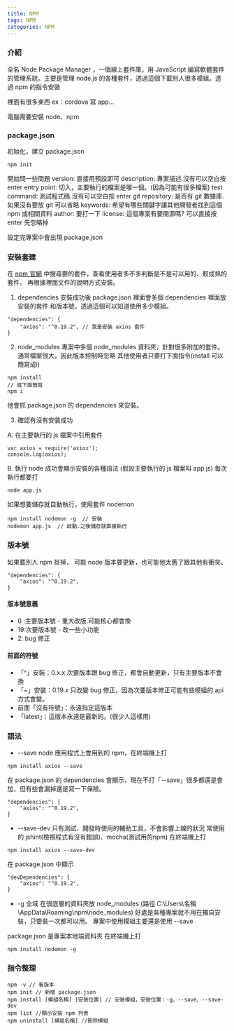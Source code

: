 ```yaml
---
title: NPM
tags: NPM
categories: NPM
---
```

### 介紹
全名 Node Package Manager ，一個線上套件庫，用 JavaScript 編寫軟體套件的管理系統。主要是管理 node.js 的各種套件，透過這個下載別人很多模組。透過 npm 的指令安裝

裡面有很多東西 ex：cordova 寫 app...

電腦需要安裝 node、npm 

### package.json
初始化，建立 package.json
```
npm init
```

開始問一些問題
version: 直接用預設即可
description: 專案描述.沒有可以空白按 enter
entry point: 切入，主要執行的檔案是哪一個。(因為可能有很多檔案)
test command: 測試程式碼.沒有可以空白按 enter
git repository: 是否有 git 數據庫.如果沒有要放 git 可以省略
keywords: 希望有哪些關鍵字讓其他開發者找到這個 npm 或相關資料
author: 要打一下
license: 這個專案有要開源嗎? 可以直接按 enter 先忽略掉

設定完專案中會出現 package.json

### 安裝套建
在 [npm 官網](https://www.npmjs.com/) 中搜尋要的套件，查看使用者多不多判斷是不是可以用的、較成熟的套件。
再根據裡面文件的說明方式安裝。
1. dependencies
安裝成功後 package.json 裡面會多個 dependencies 裡面放安裝的套件
和版本號，透過這個可以知道使用多少模組。
```
"dependencies": {
    "axios": "^0.19.2", // 我是安裝 axios 套件
}
```

2. node_modules
專案中多個 node_modules 資料夾，針對很多附加的套件。
通常檔案很大，因此版本控制時忽略
其他使用者只要打下面指令(install 可以簡寫成i)
```
npm install
// 或下面簡寫
npm i
```
他會抓 package.json 的 dependencies 來安裝。

3. 確認有沒有安裝成功

A. 在主要執行的 js 檔案中引用套件
```
var axios = require('axiox');
console.log(axios);
```

B. 執行 node
成功會顯示安裝的各種語法
(假設主要執行的 js 檔案叫 app.js)
每次執行都要打
```
node app.js
```

如果想要儲存就自動執行，使用套件 nodemon
```
npm install nodemon -g  // 安裝
nodemon app.js  // 啟動.之後儲存就直接執行
```

### 版本號
如果載別人 npm 掛掉，
可能 node 版本要更新，也可能他太舊了跟其他有衝突。

```
"dependencies": {
    "axios": "^0.19.2", 
}
```
#### 版本號意義
- 0 :主要版本號 - 重大改版.可能核心都會換
- 19:次要版本號 - 改一些小功能
- 2: bug 修正

#### 前面的符號
- 「^」安裝：0.x.x 次要版本跟 bug 修正，都會自動更新，只有主要版本不會換
- 「~」安裝：0.19.x 只改變 bug 修正，因為次要版本修正可能有些模組的 api 方式會變。
- 前面「沒有符號」：永遠指定這版本
- 「latest」：這版本永遠是最新的。(很少人這樣用)

### 語法
- --save node
應用程式上會用到的 npm，在終端機上打
```
npm install axios --save
```

在 package.json 的 dependencies 會顯示，現在不打「--save」很多都還是會加，但有些會漏掉還是寫一下保險。
```
"dependencies": {
    "axios": "^0.19.2", 
}
```

- --save-dev 
只有測試、開發時使用的輔助工具，不會影響上線的狀況
常使用的 jshint(檢視程式有沒有錯誤)、mocha(測試用的npm)
在終端機上打
```
npm install axios --save-dev
```

在 package.json 中顯示
```
"devDependencies": {
    "axios": "^0.19.2", 
}
```

- -g 全域
在很底層的資料夾放 node_modules
(路徑 C:\Users\名稱\AppData\Roaming\npm\node_modules)
好處是各種專案就不用在獨自安裝，只要裝一次都可以用。
專案中使用模組主要還是使用 --save

package.json 是專案本地端資料夾
在終端機上打
```
npm install nodemon -g
```

### 指令整理
```
npm -v // 看版本
npm init // 新增 package.json
npm install [模組名稱] [安裝位置] // 安裝模組，安裝位置：-g、--save、--save-dev
npm list //顯示安裝 npm 列表
npm uninstall [模組名稱] //刪除模組
```
